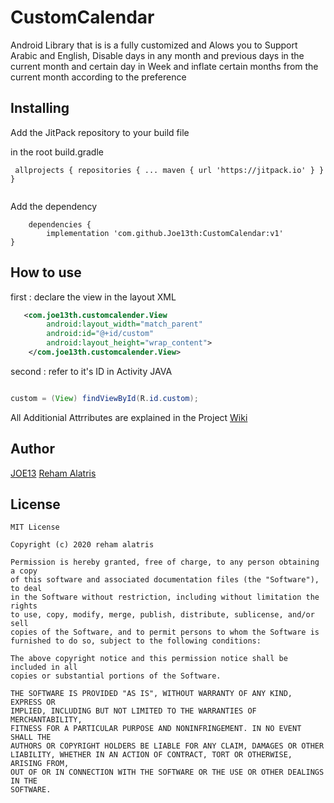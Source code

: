  # CustomCalendar
 
Android Library that is  is a fully customized and Alows you to
Support Arabic and English,  Disable days in any month and previous days in the current month and certain day in Week and inflate certain months from the current month according to the preference

## Installing

Add the JitPack repository to your build file 

in the root build.gradle 

```
 allprojects { repositories { ... maven { url 'https://jitpack.io' } } }
 
```

 Add the dependency

		dependencies {
	        implementation 'com.github.Joe13th:CustomCalendar:v1'
	}

## How to use

first : declare the view in the layout XML
```xml
   <com.joe13th.customcalender.View
        android:layout_width="match_parent"
        android:id="@+id/custom"
        android:layout_height="wrap_content">
    </com.joe13th.customcalender.View>
```

second : refer to it's ID in Activity JAVA
```java

custom = (View) findViewById(R.id.custom);

```
All Additionial Attrributes are explained in the Project [Wiki](https://github.com/Joe13th/CustomCalendar/wiki/Tutorial)

## Author

[JOE13](https://github.com/Joe13th/)
[Reham Alatris](https://github.com/reham-alatris)

## License
```
MIT License

Copyright (c) 2020 reham alatris

Permission is hereby granted, free of charge, to any person obtaining a copy
of this software and associated documentation files (the "Software"), to deal
in the Software without restriction, including without limitation the rights
to use, copy, modify, merge, publish, distribute, sublicense, and/or sell
copies of the Software, and to permit persons to whom the Software is
furnished to do so, subject to the following conditions:

The above copyright notice and this permission notice shall be included in all
copies or substantial portions of the Software.

THE SOFTWARE IS PROVIDED "AS IS", WITHOUT WARRANTY OF ANY KIND, EXPRESS OR
IMPLIED, INCLUDING BUT NOT LIMITED TO THE WARRANTIES OF MERCHANTABILITY,
FITNESS FOR A PARTICULAR PURPOSE AND NONINFRINGEMENT. IN NO EVENT SHALL THE
AUTHORS OR COPYRIGHT HOLDERS BE LIABLE FOR ANY CLAIM, DAMAGES OR OTHER
LIABILITY, WHETHER IN AN ACTION OF CONTRACT, TORT OR OTHERWISE, ARISING FROM,
OUT OF OR IN CONNECTION WITH THE SOFTWARE OR THE USE OR OTHER DEALINGS IN THE
SOFTWARE.
```






